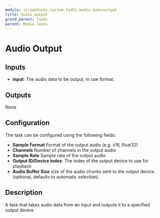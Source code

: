 ```yaml
---
module: streamtasks.system.tasks.media.audiooutput
title: Audio Output
grand_parent: Tasks
parent: Media Tasks
---
```

# Audio Output

## Inputs
* **input**: The audio data to be output, in raw format.

## Outputs
None

## Configuration
The task can be configured using the following fields:
* **Sample Format** Format of the output audio (e.g. s16, float32)
* **Channels** Number of channels in the output audio
* **Sample Rate** Sample rate of the output audio
* **Output ID/Device Index**: The index of the output device to use for playback 
* **Audio Buffer Size** size of the audio chunks sent to the output device.
(optional, defaults to automatic selection).

## Description
A task that takes audio data from an input and outputs it to a specified output device.
